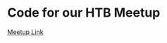 # Code for our HTB Meetup

[Meetup Link](https://www.meetup.com/Hack-The-Box-Meetup-South-Africa/events/284629894/)
